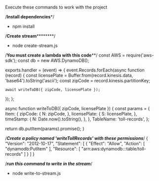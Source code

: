 Execute these commands to work with the project

/****Install dependencies*****/
* npm install

/****Create stream************/
* node create-stream.js

/****You must create a lambda with this code******/
const AWS = require('aws-sdk');
const db = new AWS.DynamoDB();

exports.handler = (event) => {
  event.Records.forEach(async function (record) {
    const licensePlate = Buffer.from(record.kinesis.data, 'base64').toString('ascii');
    const zipCode = record.kinesis.partitionKey;

    await writeToDB({ zipCode, licensePlate });
  });
};

async function writeToDB({ zipCode, licensePlate }) {
  const params = {
    Item: {
      zipCode: {
        N: zipCode,
      },
      licensePlate: {
        S: licensePlate,
      },
      timeStamp: {
        N: Date.now().toString(),
      },
    },
    TableName: 'toll-records',
  };

  return db.putItem(params).promise();
}

/*****Create a policy named 'writeTollRecords' with these permissions*****/
{
  "Version": "2012-10-17",
  "Statement": [
    {
      "Effect": "Allow",
      "Action":   [ "dynamodb:PutItem" ],
      "Resource": [ "arn:aws:dynamodb:*:*:table/toll-records" ]
    }
  ]
}

/*****run this command to write in the stream*****/
* node write-to-stream.js